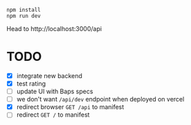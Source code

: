 ```
npm install
npm run dev
```

Head to http://localhost:3000/api

# TODO

- [x] integrate new backend
- [x] test rating
- [ ] update UI with Baps specs
- [ ] we don't want `/api/dev` endpoint when deployed on vercel
- [x] redirect browser `GET /api` to manifest
- [ ] redirect `GET /` to manifest